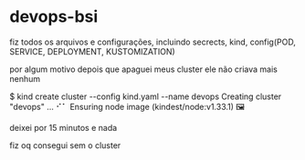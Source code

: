 # devops-bsi

fiz todos os arquivos e configurações, incluindo secrects, kind, config(POD, SERVICE, DEPLOYMENT, KUSTOMIZATION)

por algum motivo depois que apaguei meus cluster ele não criava mais nenhum

$ kind create cluster --config kind.yaml --name devops
Creating cluster "devops" ...
⠊⠁ Ensuring node image (kindest/node:v1.33.1) 🖼

deixei por 15 minutos e nada

fiz oq consegui sem o cluster
